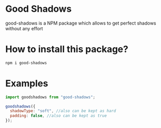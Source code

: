 # Good Shadows

good-shadows is a NPM package which allows to get perfect shadows without any effort

# How to install this package?

```sh
npm i good-shadows
```

# Examples

```js
import goodshadows from "good-shadows";

goodshadows({
  shadowType: "soft", //also can be kept as hard
  padding: false, //also can be kept as true
});
```
